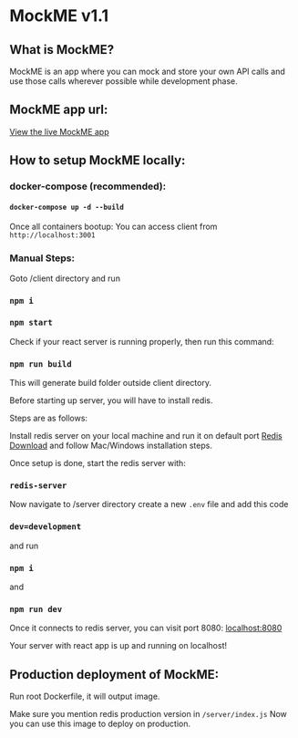 # MockME v1.1

## What is MockME?

MockME is an app where you can mock and store your own API calls and use those calls
wherever possible while development phase.

## MockME app url:
[View the live MockME app](https://mockmeapp.herokuapp.com/)  

## How to setup MockME locally:

### docker-compose (recommended):

#### `docker-compose up -d --build`

Once all containers bootup: You can access client from `http://localhost:3001`

### Manual Steps:

Goto /client directory and run

### `npm i`

### `npm start`

Check if your react server is running properly, then run this command:

### `npm run build`

This will generate build folder outside client directory.

Before starting up server, you will have to install redis.

Steps are as follows:

Install redis server on your local machine and run it on default port
[Redis Download](https://redis.io/download) and follow Mac/Windows installation
steps.

Once setup is done, start the redis server with:

### `redis-server`

Now navigate to /server directory create a new `.env` file and add this code

### `dev=development`

and run

### `npm i`

and

### `npm run dev`

Once it connects to redis server, you can visit port 8080:
[localhost:8080](http://localhost:8080)

Your server with react app is up and running on localhost!

## Production deployment of MockME:

Run root Dockerfile, it will output image.

Make sure you mention redis production version in `/server/index.js` Now you can
use this image to deploy on production.
